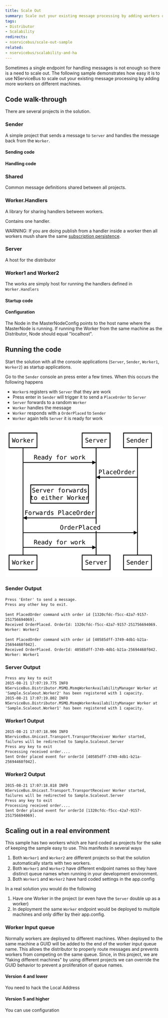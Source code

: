 ```yaml
---
title: Scale Out
summary: Scale out your existing message processing by adding workers on different machines.
tags:
- Distributor
- Scalability
redirects:
- nservicebus/scale-out-sample
related:
- nservicebus/scalability-and-ha
---
```


Sometimes a single endpoint for handling messages is not enough so there is a need to scale out. The following sample demonstrates how easy it is to use NServiceBus to scale out your existing message processing by adding more workers on different machines.


## Code walk-through

There are several projects in the solution.


### Sender

A simple project that sends a message to `Server` and handles the message back from the `Worker`.


#### Sending code

<!-- import sender -->


#### Handling code


<!-- import sender-event-handler -->


### Shared

Common message definitions shared between all projects.


### Worker.Handlers

A library for sharing handlers between workers.

Contains one handler.

<!-- import WorkerHandler -->  

WARNING: If you are doing publish from a handler inside a worker then all workers mush share the same [subscription persistence](/nservicebus/persistence/).


### Server

A host for the distributor

<!-- import server -->  


### Worker1 and Worker2

The works are simply host for running the handlers defined in `Worker.Handlers`


#### Startup code

<!-- import Workerstartup -->


#### Configuration
 
<!-- import workerConfig --> 

The Node in the MasterNodeConfig points to the host name where the MasterNode is running. If running the Worker from the same machine as the Distributor, Node should equal "localhost".


## Running the code

Start the solution with all the console applications (`Server`, `Sender`, `Worker1`, `Worker2`) as startup applications.

Go to the `Sender` console an press enter a few times. When this occurs the following happens

 * `Worker`s registers with `Server` that they are work
 * Press enter in `Sender` will trigger it to send a `PlaceOrder` to `Server`
 * `Server` forwards to a random `Worker`
 * `Worker` handles the message
 * `Worker` responds with a `OrderPlaced` to `Sender`
 * `Worker` again tells `Server` it is ready for work
  
<!-- 
https://bramp.github.io/js-sequence-diagrams/
Worker->Server: Ready for work
Sender->Server: PlaceOrder
Note left of Server: Server forwards\nto either Worker
Server->Worker: Forwards PlaceOrder
Worker->Sender: OrderPlaced
Worker->Server: Ready for work
-->
 
![](flow.svg)


### Sender Output

```
Press 'Enter' to send a message.
Press any other key to exit.

Sent PlacedOrder command with order id [1320cfdc-f5cc-42a7-9157-251756694069].
Received OrderPlaced. OrderId: 1320cfdc-f5cc-42a7-9157-251756694069. Worker: Worker2

Sent PlacedOrder command with order id [40585dff-3749-4db1-b21a-25694468f042].
Received OrderPlaced. OrderId: 40585dff-3749-4db1-b21a-25694468f042. Worker: Worker1
```


### Server Output

```
Press any key to exit
2015-08-21 17:07:19.775 INFO  NServiceBus.Distributor.MSMQ.MsmqWorkerAvailabilityManager Worker at 'Sample.Scaleout.Worker2' has been registered with 1 capacity.
2015-08-21 17:07:19.802 INFO  NServiceBus.Distributor.MSMQ.MsmqWorkerAvailabilityManager Worker at 'Sample.Scaleout.Worker1' has been registered with 1 capacity.
```


### Worker1 Output

```
2015-08-21 17:07:18.906 INFO  NServiceBus.Unicast.Transport.TransportReceiver Worker started, failures will be redirected to Sample.Scaleout.Server
Press any key to exit
Processing received order....
Sent Order placed event for orderId [40585dff-3749-4db1-b21a-25694468f042].
```


### Worker2 Output

```
2015-08-21 17:07:18.818 INFO  NServiceBus.Unicast.Transport.TransportReceiver Worker started, failures will be redirected to Sample.Scaleout.Server
Press any key to exit
Processing received order....
Sent Order placed event for orderId [1320cfdc-f5cc-42a7-9157-251756694069].
```


## Scaling out in a real environment

This sample has two workers which are hard coded as projects for the sake of keeping the sample easy to use. This manifests in several ways

1. Both `Worker1` and `Worker2` are different projects so that the solution automatically starts with two workers.
2. Both `Worker1` and `Worker2` have different endpoint names so they have distinct queue names when running in your development environment. 
3. Both `Worker1` and `Worker2` have hard coded settings in the app.config

In a real solution you would do the following

1. Have one Worker in the project (or even have the `Server` double up as a worker)
2. In deployment the same `Worker` endpoint would be deployed to multiple machines and only differ by their app.config.


### Worker Input queue

Normally workers are deployed to different machines. When deployed to the same machine a GUID will be added to the end of the worker input queue name. This allows the distributor to properly route messages and prevents workers from competing on the same queue. Since, in this project, we are "faking different machines" by using different projects we can override the GUID behavior to prevent a proliferation of queue names.
 

#### Version 4 and lower

You need to hack the Local Address

<!-- import WorkerNameToUseWhileTestingCode -->


#### Version 5 and higher

You can use configuration 

<!-- import WorkerNameToUseWhileTestingConfig -->